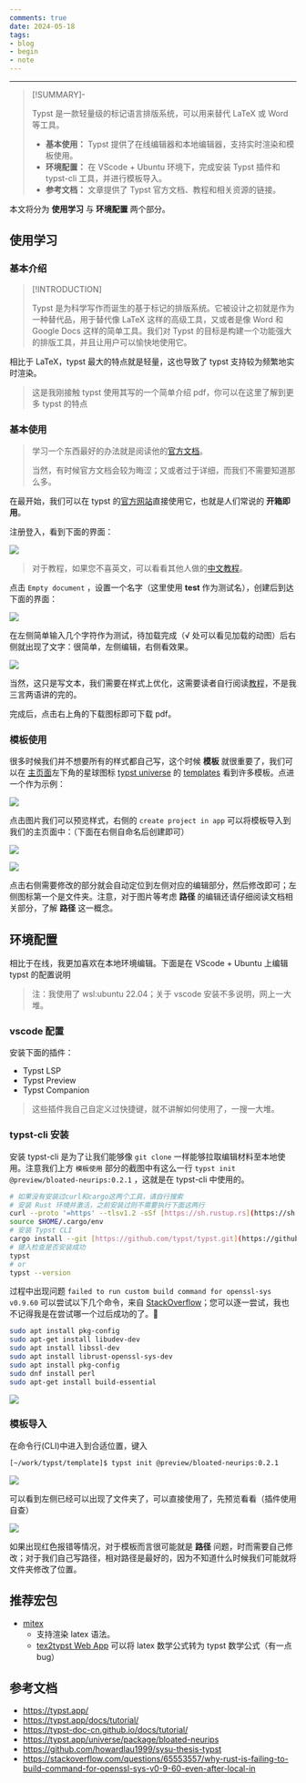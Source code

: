 ```yaml
---
comments: true
date: 2024-05-18
tags:
- blog
- begin
- note
---
```

***

> [!SUMMARY]-
> 
> Typst 是一款轻量级的标记语言排版系统，可以用来替代 LaTeX 或 Word 等工具。
>
> - **基本使用：** Typst 提供了在线编辑器和本地编辑器，支持实时渲染和模板使用。
> - **环境配置：** 在 VScode + Ubuntu 环境下，完成安装 Typst 插件和 typst-cli 工具，并进行模板导入。
> - **参考文档：** 文章提供了 Typst 官方文档、教程和相关资源的链接。

本文将分为 **使用学习** 与 **环境配置** 两个部分。 

<!-- more -->

## 使用学习

### 基本介绍

> [!INTRODUCTION]
>
> Typst 是为科学写作而诞生的基于标记的排版系统。它被设计之初就是作为一种替代品，用于替代像 LaTeX 这样的高级工具，又或者是像 Word 和 Google Docs 这样的简单工具。我们对 Typst 的目标是构建一个功能强大的排版工具，并且让用户可以愉快地使用它。

相比于 LaTeX，typst 最大的特点就是轻量，这也导致了 typst 支持较为频繁地实时渲染。

> 这是我刚接触 typst 使用其写的一个简单介绍 pdf，你可以在这里了解到更多 typst 的特点

### 基本使用

> 学习一个东西最好的办法就是阅读他的[官方文档](https://typst.app/docs/tutorial/)。
> 
> 当然，有时候官方文档会较为晦涩；又或者过于详细，而我们不需要知道那么多。

在最开始，我们可以在 typst 的[官方网站](https://typst.app/)直接使用它，也就是人们常说的 **开箱即用**。

注册登入，看到下面的界面：

![](attachments/Make%20pdf%20with%20typst.png)

> 对于教程，如果您不喜英文，可以看看其他人做的[中文教程](https://typst-doc-cn.github.io/docs/tutorial/)。

点击 `Empty document` ，设置一个名字（这里使用 **test** 作为测试名），创建后到达下面的界面：

![](attachments/Make%20pdf%20with%20typst-1.png)

在左侧简单输入几个字符作为测试，待加载完成（√ 处可以看见加载的动图）后右侧就出现了文字：很简单，左侧编辑，右侧看效果。

![](attachments/Make%20pdf%20with%20typst-2.png)

当然，这只是写文本，我们需要在样式上优化，这需要读者自行阅读[教程](https://typst-doc-cn.github.io/docs/tutorial/)，不是我三言两语讲的完的。

完成后，点击右上角的下载图标即可下载 pdf。

### 模板使用

很多时候我们并不想要所有的样式都自己写，这个时候 **模板** 就很重要了，我们可以在 [主页面](https://typst.app/)左下角的星球图标 [typst universe](https://typst.app/universe) 的 [templates](https://typst.app/universe/search/?kind=templates) 看到许多模板。点进一个作为示例：

![](attachments/Make%20pdf%20with%20typst-3.png)

点击图片我们可以预览样式，右侧的 `create project in app` 可以将模板导入到我们的主页面中：（下面在右侧自命名后创建即可）

![](attachments/Make%20pdf%20with%20typst-4.png)

![](attachments/Make%20pdf%20with%20typst-6.png)

点击右侧需要修改的部分就会自动定位到左侧对应的编辑部分，然后修改即可；左侧图标第一个是文件夹。注意，对于图片等考虑 **路径** 的编辑还请仔细阅读文档相关部分，了解 **路径** 这一概念。

## 环境配置

相比于在线，我更加喜欢在本地环境编辑。下面是在 VScode + Ubuntu 上编辑 typst 的配置说明

> 注：我使用了 wsl:ubuntu 22.04；关于 vscode 安装不多说明，网上一大堆。

### vscode 配置

安装下面的插件：

- Typst LSP
- Typst Preview
- Typst Companion

> 这些插件我自己自定义过快捷键，就不讲解如何使用了，一搜一大堆。

### typst-cli 安装

安装 typst-cli 是为了让我们能够像 `git clone` 一样能够拉取编辑材料至本地使用。注意我们上方 `模板使用`  部分的截图中有这么一行 `typst init @preview/bloated-neurips:0.2.1` ，这就是在 typst-cli 中使用的。

```bash
# 如果没有安装过curl和cargo这两个工具，请自行搜索
# 安装 Rust 环境并激活，之前安装过则不需要执行下面这两行
curl --proto '=https' --tlsv1.2 -sSf [https://sh.rustup.rs](https://sh.rustup.rs/) | sh -s -- -y
source $HOME/.cargo/env
# 安装 Typst CLI
cargo install --git [https://github.com/typst/typst.git](https://github.com/typst/typst.git) typst-cli
# 键入检查是否安装成功
typst
# or
typst --version
```

过程中出现问题 `failed to run custom build command for openssl-sys v0.9.60` 可以尝试以下几个命令，来自 [StackOverflow](https://stackoverflow.com/questions/65553557/why-rust-is-failing-to-build-command-for-openssl-sys-v0-9-60-even-after-local-in)；您可以逐一尝试，我也不记得我是在尝试哪一个过后成功的了。🥲

```bash
sudo apt install pkg-config
sudo apt-get install libudev-dev
sudo apt install libssl-dev
sudo apt install librust-openssl-sys-dev
sudo apt install pkg-config
sudo dnf install perl
sudo apt-get install build-essential
```

![](attachments/Make%20pdf%20with%20typst-7.png)

### 模板导入

在命令行(CLI)中进入到合适位置，键入

```bash
[~/work/typst/template]$ typst init @preview/bloated-neurips:0.2.1
```

![](attachments/Make%20pdf%20with%20typst-8.png)

可以看到左侧已经可以出现了文件夹了，可以直接使用了，先预览看看（插件使用自查）

![](attachments/Make%20pdf%20with%20typst-9.png)

  如果出现红色报错等情况，对于模板而言很可能就是 **路径** 问题，时而需要自己修改；对于我们自己写路径，相对路径是最好的，因为不知道什么时候我们可能就将文件夹修改了位置。

## 推荐宏包

- [mitex](https://typst.app/universe/package/mitex/)
    - 支持渲染 latex 语法。
    - [tex2typst Web App](https://qwinsi.github.io/tex2typst-webapp/) 可以将 latex 数学公式转为 typst 数学公式（有一点 bug）

## 参考文档

- https://typst.app/
- https://typst.app/docs/tutorial/
- https://typst-doc-cn.github.io/docs/tutorial/
- https://typst.app/universe/package/bloated-neurips
- https://github.com/howardlau1999/sysu-thesis-typst
- https://stackoverflow.com/questions/65553557/why-rust-is-failing-to-build-command-for-openssl-sys-v0-9-60-even-after-local-in

